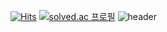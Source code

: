 [![Hits](https://hits.seeyoufarm.com/api/count/incr/badge.svg?url=https%3A%2F%2Fgithub.com%2FYaerhee%2Fyaerhee&count_bg=%23C3A2D5&title_bg=%23945D9C&icon=&icon_color=%23E7E7E7&title=Yaerhee%27s+visitors&edge_flat=false)](https://hits.seeyoufarm.com) [![solved.ac 프로필](http://mazassumnida.wtf/api/mini/generate_badge?boj=yaerhee)](https://solved.ac/yaerhee)
![header](https://capsule-render.vercel.app/api?type=waving&color=gradient&section=header&height=270&section=header&text=Yaerhee%20Lee&fontSize=90&fontAlignY=45&desc=an%20enthusiastic%20newbie%20developer&descSize=20&animation=fadeIn)
